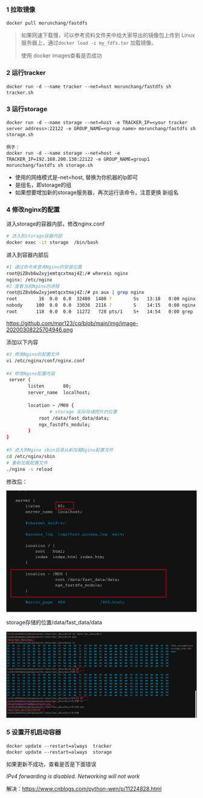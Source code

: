 ### 1 拉取镜像

```properties
docker pull morunchang/fastdfs
```

> 如果网速下载慢，可以参考资料文件夹中给大家导出的镜像包上传到 Linux服务器上，通过`docker load -i my_fdfs.tar` 加载镜像。
>
> 使用 docker images查看是否成功

### 2 运行tracker

```properties
docker run -d --name tracker --net=host morunchang/fastdfs sh tracker.sh
```

### 3 运行storage

```properties
docker run -d --name storage --net=host -e TRACKER_IP=<your tracker server address>:22122 -e GROUP_NAME=<group name> morunchang/fastdfs sh storage.sh

例子：
docker run -d --name storage --net=host -e TRACKER_IP=192.168.200.130:22122 -e GROUP_NAME=group1 morunchang/fastdfs sh storage.sh
```

- 使用的网络模式是–net=host, <your tracker server address> 替换为你机器的Ip即可  
- <group name> 是组名，即storage的组  
- 如果想要增加新的storage服务器，再次运行该命令，注意更换 新组名

### 4 修改nginx的配置  

进入storage的容器内部，修改nginx.conf

```sh
# 进入到storage容器内部
docker exec -it storage  /bin/bash
```

进入到容器内部后

```sh
#1 通过命令来查询Nginx的安装位置
root@iZ8vb6w2xyjemtqcxtmaj4Z:/# whereis nginx
nginx: /etc/nginx
#2 查看当前Nginx的进程
root@iZ8vb6w2xyjemtqcxtmaj4Z:/# ps aux | grep nginx
root        16  0.0  0.0  32480  1480 ?        Ss   13:18   0:00 nginx: master process /etc/nginx/sbin/nginx
nobody     100  0.0  0.0  33036  2116 ?        S    14:15   0:00 nginx: worker process
root       118  0.0  0.0  11272   728 pts/1    S+   14:54   0:00 grep --color=auto nginx
```

<image>https://github.com/mpr123/cq/blob/main/img/image-20200308225704946.png</image>

添加以下内容

```sh
#3 修改Nginx的配置文件
vi /etc/nginx/conf/nginx.conf

#4 修改Nginx配置内容
 server {
        listen       80;
        server_name  localhost;
        
        location ~ /M00 {
        		# storage 实际存储图片的位置
            root /data/fast_data/data;
            ngx_fastdfs_module;
        }
}

#5 进入到Nginx sbin目录从新加载Nginx配置文件
cd /etc/nginx/sbin
# 重新加载配置文件
./nginx -s reload
```

修改后：

![image-20200308230309127](img/image-20200308230309127.png)

storage存储的位置/data/fast_data/data

![image-20200308230644094](img/image-20200308230644094.png)



### 5 设置开机启动容器

```shell
docker update --restart=always  tracker
docker update --restart=always  storage
```

如果更新不成功，查看是否是下面错误

*IPv4 forwarding is disabled. Networking will not work*

解决：https://www.cnblogs.com/python-wen/p/11224828.html